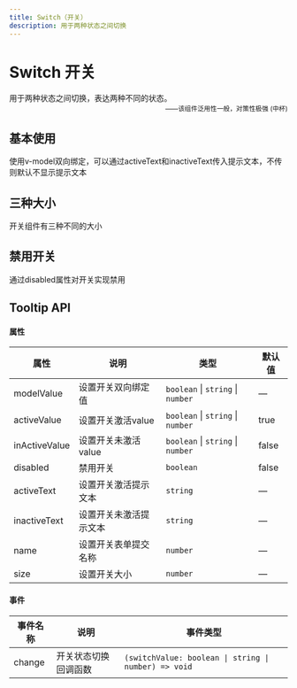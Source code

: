```yaml
---
title: Switch（开关）
description: 用于两种状态之间切换
---
```


# Switch 开关

用于两种状态之间切换，表达两种不同的状态。
<small style="color: var(--utp-color-primary);text-align:right;display:block;">——该组件泛用性一般，对策性极强 (中杯)</small>

## 基本使用

使用v-model双向绑定，可以通过activeText和inactiveText传入提示文本，不传则默认不显示提示文本
<preview path="../demo/UtpSwitch/Basic.vue" title="基本使用" description=""></preview>

## 三种大小

开关组件有三种不同的大小
<preview path="../demo/UtpSwitch/Size.vue" title="不同大小" description=""></preview>

## 禁用开关

通过disabled属性对开关实现禁用
<preview path="../demo/UtpSwitch/Disabled.vue" title="禁用" description=""></preview>

## Tooltip API

#### 属性

| 属性          | 说明                   | 类型                              | 默认值 |
| ------------- | ---------------------- | --------------------------------- | ------ |
| modelValue    | 设置开关双向绑定值     | `boolean` \| `string` \| `number` | —      |
| activeValue   | 设置开关激活value      | `boolean` \| `string` \| `number` | true   |
| inActiveValue | 设置开关未激活value    | `boolean` \| `string` \| `number` | false  |
| disabled      | 禁用开关               | `boolean`                         | false  |
| activeText    | 设置开关激活提示文本   | `string`                          | —      |
| inactiveText  | 设置开关未激活提示文本 | `string`                          | —      |
| name          | 设置开关表单提交名称   | `number`                          | —      |
| size          | 设置开关大小           | `number`                          | —      |

#### 事件

| 事件名称 | 说明                 | 事件类型                                             |
| -------- | -------------------- | ---------------------------------------------------- |
| change   | 开关状态切换回调函数 | `(switchValue: boolean \| string \| number) => void` |

